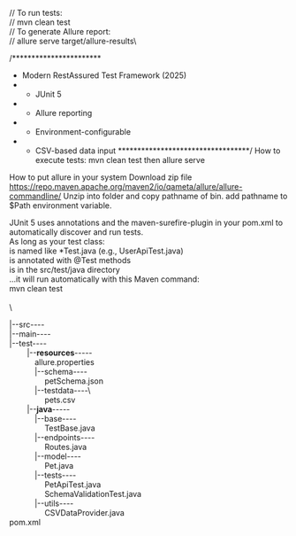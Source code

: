 
// To run tests:\
// mvn clean test\
// To generate Allure report:\
// allure serve target/allure-results\

/***********************
 * Modern RestAssured Test Framework (2025)
 * - JUnit 5
 * - Allure reporting
 * - Environment-configurable
 * - CSV-based data input
 **********************************/
How to execute tests:
mvn clean test
then
allure serve

How to put allure in your system
Download zip file https://repo.maven.apache.org/maven2/io/qameta/allure/allure-commandline/
Unzip into folder and copy pathname of bin.
add pathname to $Path environment variable.

JUnit 5 uses annotations and the maven-surefire-plugin in your pom.xml to automatically discover and run tests.\
As long as your test class:\
is named like *Test.java (e.g., UserApiTest.java)\
is annotated with @Test methods\
is in the src/test/java directory\
…it will run automatically with this Maven command:\
mvn clean test\
\
\

|--src----\
|--main----\
|--test----\
   |--**resources**-----\
       allure.properties\
       |--schema----\
        petSchema.json\
       |--testdata----\    
        pets.csv\
   |--**java**-----\
       |--base----\
        TestBase.java\
       |--endpoints----\
        Routes.java\
       |--model---- \
        Pet.java\
       |--tests---- \
        PetApiTest.java\
        SchemaValidationTest.java\
       |--utils---- \
        CSVDataProvider.java\
pom.xml
